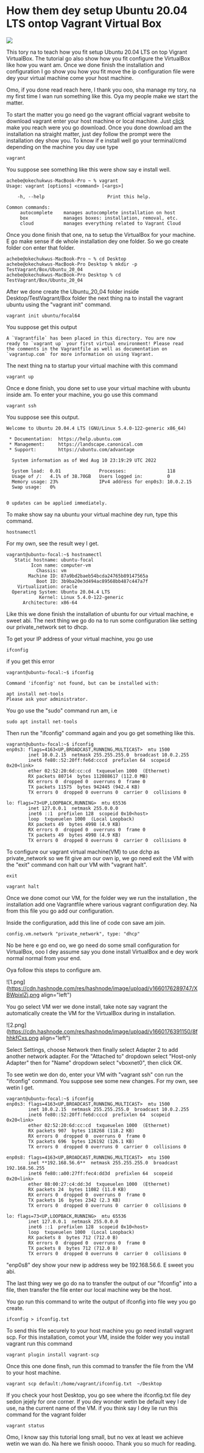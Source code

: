 <h1>How them dey setup Ubuntu 20.04 LTS ontop Vagrant Virtual Box</h1>
<img src="vagrant.png">

This tory na to teach how you fit setup Ubuntu 20.04 LTS on top Vigrant VirtualBox. The tutorial go also show how you fit configure the VirtualBox like how you want am. Once we done finish the installation and configuration I go show you how you fit move the ip configuration file were dey your virtual machine come your host machine. 

Omo, if you done read reach here, I thank you ooo, sha manage my tory, na my first time I wan run something like this. Oya my people make we start the matter.

To start the matter you go need go the vagrant official vagrant website to download vagrant enter your host machine or local machine. Just [click](https://www.vagrantup.com/downloads) make you reach were you go download. Once you done download am the installation na straight matter, just dey follow the prompt were the installation dey show you. To know if e install well go your terminal/cmd depending on the machine you day use type 

```
vagrant

``` 

You suppose see something like this were show say e install well.

```
achebe@okechukwus-MacBook-Pro ~ % vagrant
Usage: vagrant [options] <command> [<args>]

    -h, --help                       Print this help.

Common commands:
     autocomplete    manages autocomplete installation on host
     box             manages boxes: installation, removal, etc.
     cloud           manages everything related to Vagrant Cloud
``` 

Once you done finish that one, na to setup the VirtualBox for your machine. E go make sense if de whole installation dey one folder. So we go create folder con enter that folder.

```
achebe@okechukwus-MacBook-Pro ~ % cd Desktop 
achebe@okechukwus-MacBook-Pro Desktop % mkdir -p TestVagrant/Box/Ubuntu_20_04
achebe@okechukwus-MacBook-Pro Desktop % cd TestVagrant/Box/Ubuntu_20_04 
``` 
After we done create the Ubuntu_20_04 folder inside Desktop/TestVagrant/Box folder the next thing na to install the vagrant ubuntu using the "vagrant init" command.

```
vagrant init ubuntu/focal64
``` 
You suppose get this output

```
A `Vagrantfile` has been placed in this directory. You are now
ready to `vagrant up` your first virtual environment! Please read
the comments in the Vagrantfile as well as documentation on
`vagrantup.com` for more information on using Vagrant.
``` 
The next thing na to startup your virtual machine with this command

```
vagrant up
``` 
Once e done finish, you done set to use your virtual machine with ubuntu inside am.
To enter your machine, you go use this command

```
vagrant ssh
``` 
You suppose see this output.

```
Welcome to Ubuntu 20.04.4 LTS (GNU/Linux 5.4.0-122-generic x86_64)

 * Documentation:  https://help.ubuntu.com
 * Management:     https://landscape.canonical.com
 * Support:        https://ubuntu.com/advantage

  System information as of Wed Aug 10 23:19:29 UTC 2022

  System load:  0.01              Processes:               118
  Usage of /:   4.1% of 38.70GB   Users logged in:         0
  Memory usage: 23%               IPv4 address for enp0s3: 10.0.2.15
  Swap usage:   0%


0 updates can be applied immediately.
``` 
To make show say na ubuntu your virtual machine dey run, type this command.

```
hostnamectl
``` 
For my own, see the result wey I get.

```
vagrant@ubuntu-focal:~$ hostnamectl
   Static hostname: ubuntu-focal
         Icon name: computer-vm
           Chassis: vm
        Machine ID: 87a9bd2baeb54bcda24765b89147565a
           Boot ID: 3b9ba20e3d494ac89568bb487c447a7f
    Virtualization: oracle
  Operating System: Ubuntu 20.04.4 LTS
            Kernel: Linux 5.4.0-122-generic
      Architecture: x86-64
``` 
Like this we done finish the installation of ubuntu for our virtual machine, e sweet abi. The next thing we go do na to run some configuration like setting our private_network set to dhcp.

To get your IP address of your virtual machine, you go use

```
ifconfig
``` 
if you get this error

```
vagrant@ubuntu-focal:~$ ifconfig

Command 'ifconfig' not found, but can be installed with:

apt install net-tools
Please ask your administrator.
``` 
You go use the "sudo" command run am, i.e

```
sudo apt install net-tools
``` 
Then run the "ifconfig" command again and you go get something like this.

```
vagrant@ubuntu-focal:~$ ifconfig
enp0s3: flags=4163<UP,BROADCAST,RUNNING,MULTICAST>  mtu 1500
        inet 10.0.2.15  netmask 255.255.255.0  broadcast 10.0.2.255
        inet6 fe80::52:20ff:fe6d:cccd  prefixlen 64  scopeid 0x20<link>
        ether 02:52:20:6d:cc:cd  txqueuelen 1000  (Ethernet)
        RX packets 80714  bytes 112088617 (112.0 MB)
        RX errors 0  dropped 0  overruns 0  frame 0
        TX packets 11575  bytes 942445 (942.4 KB)
        TX errors 0  dropped 0 overruns 0  carrier 0  collisions 0

lo: flags=73<UP,LOOPBACK,RUNNING>  mtu 65536
        inet 127.0.0.1  netmask 255.0.0.0
        inet6 ::1  prefixlen 128  scopeid 0x10<host>
        loop  txqueuelen 1000  (Local Loopback)
        RX packets 49  bytes 4998 (4.9 KB)
        RX errors 0  dropped 0  overruns 0  frame 0
        TX packets 49  bytes 4998 (4.9 KB)
        TX errors 0  dropped 0 overruns 0  carrier 0  collisions 0
``` 
To configure our vagrant virtual machine(VM) to use dchp as private_network so we fit give am our own ip, we go need exit the VM with the "exit" command con halt our VM with "vagrant halt".

```
exit

vagrant halt
``` 
Once we done comot our VM, for the folder wey we run the installation , the installation add one Vagrantfile 
where various vagrant configuration dey. Na from this file you go add our configuration. 

Inside the configuration, add this line of code con save am join.

```
config.vm.network "private_network", type: "dhcp"
``` 
No be here e go end oo, we go need do some small configuration for VirtualBox, ooo I dey assume say you done install VirtualBox and e dey work normal normal from your end.

Oya follow this steps to configure am.


![1.png](https://cdn.hashnode.com/res/hashnode/image/upload/v1660176289747/XBWpixlZj.png align="left")

You go select VM wer we done install, take note say vagrant the automatically create the VM for the VirtualBox during in installation.


![2.png](https://cdn.hashnode.com/res/hashnode/image/upload/v1660176391150/8fhhkfCxs.png align="left")

Select Settings, choose Network then finally select Adapter 2 to add another network adapter. For the "Attached to" dropdown select "Host-only Adapter" then for "Name" dropdown select "vboxnet0", then click OK.

To see wetin we don do, enter your VM with "vagrant ssh" con run the "ifconfig" command. You suppose see some new changes. For my own, see wetin I get.


```
vagrant@ubuntu-focal:~$ ifconfig
enp0s3: flags=4163<UP,BROADCAST,RUNNING,MULTICAST>  mtu 1500
        inet 10.0.2.15  netmask 255.255.255.0  broadcast 10.0.2.255
        inet6 fe80::52:20ff:fe6d:cccd  prefixlen 64  scopeid 0x20<link>
        ether 02:52:20:6d:cc:cd  txqueuelen 1000  (Ethernet)
        RX packets 907  bytes 118268 (118.2 KB)
        RX errors 0  dropped 0  overruns 0  frame 0
        TX packets 696  bytes 126192 (126.1 KB)
        TX errors 0  dropped 0 overruns 0  carrier 0  collisions 0

enp0s8: flags=4163<UP,BROADCAST,RUNNING,MULTICAST>  mtu 1500
        inet **192.168.56.6**  netmask 255.255.255.0  broadcast 192.168.56.255
        inet6 fe80::a00:27ff:fec4:dd3d  prefixlen 64  scopeid 0x20<link>
        ether 08:00:27:c4:dd:3d  txqueuelen 1000  (Ethernet)
        RX packets 24  bytes 11082 (11.0 KB)
        RX errors 0  dropped 0  overruns 0  frame 0
        TX packets 16  bytes 2342 (2.3 KB)
        TX errors 0  dropped 0 overruns 0  carrier 0  collisions 0

lo: flags=73<UP,LOOPBACK,RUNNING>  mtu 65536
        inet 127.0.0.1  netmask 255.0.0.0
        inet6 ::1  prefixlen 128  scopeid 0x10<host>
        loop  txqueuelen 1000  (Local Loopback)
        RX packets 8  bytes 712 (712.0 B)
        RX errors 0  dropped 0  overruns 0  frame 0
        TX packets 8  bytes 712 (712.0 B)
        TX errors 0  dropped 0 overruns 0  carrier 0  collisions 0
``` 
"enp0s8" dey show your new ip address wey be 192.168.56.6. E sweet you abi.

The last thing wey we go do na to transfer the output of our "ifconfig" into a file, then transfer the file enter our local machine wey be the host.

You go run this command to write the output of ifconfig into file wey you go create.

```
ifconfig > ifconfig.txt
``` 
To send this file securely to your host machine you go need install vagrant scp. For this installation, comot your VM, inside the folder wey you install vagrant run this command


```
vagrant plugin install vagrant-scp
``` 
Once this one done finsh, run this commad to transfer the file from the VM to your host machine.

```
vagrant scp default:/home/vagrant/ifconfig.txt  ~/Desktop
``` 
If you check your host Desktop, you go see where the ifconfig.txt file dey sedon jejely for one corner. If you dey wonder wetin be default wey I de use, na the current name of the VM. if you think say I dey lie run this command for the vagrant folder

```
vagrant status
``` 

Omo, I know say this tutorial long small, but no vex at least we achieve wetin we wan do. Na here we finish ooooo. Thank you so much for reading.

